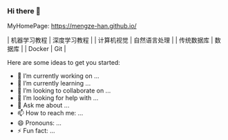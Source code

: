 ### Hi there 👋


MyHomePage: https://mengze-han.github.io/


| 机器学习教程  | 深度学习教程 |
| 计算机视觉    | 自然语言处理 |
| 传统数据库   | 数据库      |
| Docker      |  Git        |

Here are some ideas to get you started:

- 🔭 I’m currently working on ...
- 🌱 I’m currently learning ...
- 👯 I’m looking to collaborate on ...
- 🤔 I’m looking for help with ...
- 💬 Ask me about ...
- 📫 How to reach me: ...
- 😄 Pronouns: ...
- ⚡ Fun fact: ...


